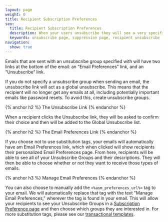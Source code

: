 ```yaml
---
layout: page
weight: 0
title: Recipient Subscription Preferences
seo:
  title: Recipient Subscription Preferences
  description: When your users unsubscribe they will see a very specific page where they can manage their subscriptions with your emails.
  keywords: unsubscribe page, suppression page, recipient unsubscribe
navigation:
  show: true
---
```


Emails that are sent with an unsubscribe group specified with will have two links at the bottom of the email: an “Email Preferences” link, and an “Unsubscribe” link.

If you do not specify a unsubscribe group when sending an email, the unsubscribe link will act as a global unsubscribe. This means that the recipient will no longer get any emails at all, including potentially important emails like password resets. To avoid this, create unsubscribe groups.

{% anchor h2 %}
The Unsubscribe Link
{% endanchor %}

When a recipient clicks the Unsubscribe link, they will be asked to confirm their choice and then will be added to the Global Unsubscribe list.

{% anchor h2 %}
The Email Preferences Link
{% endanchor %}

If you choose not to use substitution tags, your emails will automatically have am Email Preferences link, which when clicked will show recipients their personalized Email Preferences page. From here, recipients will be able to see all of your Unsubscribe Groups and their descriptions. They will then be able to choose whether or not they want to receive those types of emails.

{% anchor h3 %}
Manage Email Preferences
{% endanchor %}

You can also choose to manually add the ```<%asm_preferences_url%>``` tag to your email. We will automatically replace that tag with the text "Manage Email Preferences," wherever the tag is found in your email. This will allow your recipients to see your Unsubscribe Groups in a [Subscription Preference page]({{root_url}}/User_Guide/Suppressions/recipient_subscription_preferences.html) and then choose which groups they are interested in. For more substitution tags, please see our [transactional templates]({{root_url}}/User_Guide/Transactional_Templates/create_edit.html#-Unsubscribe-Substitution-Tags).
